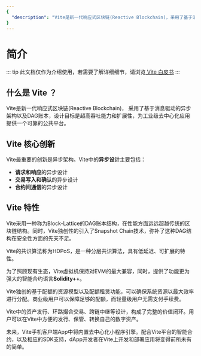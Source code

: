 ```yaml
---
{
  "description": "Vite是新一代响应式区块链(Reactive Blockchain)，采用了基于消息驱动的异步架构以及DAG账本，设计目标是超高吞吐能力和扩展性，为工业级去中心化应用提供一个可靠的公共平台。"
}
---
```


# 简介

::: tip
此文档仅作为介绍使用，若需要了解详细细节，请浏览[ Vite 白皮书](https://github.com/vitelabs/whitepaper/blob/master/vite_cn.pdf)
:::

## 什么是 Vite ？
Vite是新一代响应式区块链(Reactive Blockchain)，
采用了基于消息驱动的异步架构以及DAG账本，设计目标是超高吞吐能力和扩展性，为工业级去中心化应用提供一个可靠的公共平台。

## Vite 核心创新

Vite最重要的创新是异步架构。Vite中的**异步设计**主要包括：

* **请求和响应**的异步设计
* **交易写入和确认**的异步设计
* **合约间通信**的异步设计

## Vite 特性

Vite采用一种称为Block-Lattice的DAG账本结构，在性能方面远远超越传统的区块链结构。同时，Vite独创性的引入了Snapshot Chain技术，弥补了这种DAG结构在安全性方面的先天不足。

Vite的共识算法称为HDPoS，是一种分层共识算法，具有低延迟、可扩展的特性。

为了照顾现有生态，Vite虚拟机保持对EVM的最大兼容，同时，提供了功能更为强大的智能合约语言**Solidity++**。

Vite独创的基于配额的资源模型以及配额租赁功能，可以确保系统资源以最大效率进行分配。商业级用户可以保障足够的配额，而轻量级用户无需支付手续费。

Vite中的资产发行、环路撮合交易、跨链中继等设计，构成了完整的价值闭环。用户可以在Vite中方便的发行、保管、转换自己的数字资产。

未来，Vite手机客户端App中将内置去中心化小程序引擎。配合Vite平台的智能合约，以及相应的SDK支持，dApp开发者在Vite上开发和部署应用将变得前所未有的简单。
